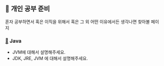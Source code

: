 ## :memo: 개인 공부 준비
혼자 공부하면서 혹은 이직을 위해서 혹은 그 외 어떤 이유에서든 생각나면 찾아볼 페이지

### [:paperclip:](https://github.com/vvshinevv/interview/tree/master/java) Java
- JVM에 대해서 설명해주세요.
- JDK, JRE, JVM 에 대해서 설명해주세요.

